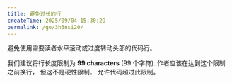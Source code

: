 ```yaml
---
title: 避免过长的行
createTime: 2025/09/04 15:30:29
permalink: /go/3h3nsi20/
---
```

避免使用需要读者水平滚动或过度转动头部的代码行。

我们建议将行长度限制为 **99 characters** (99 个字符).
作者应该在达到这个限制之前换行，
但这不是硬性限制。
允许代码超过此限制。